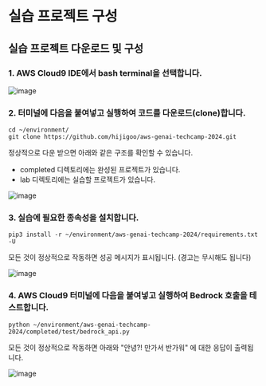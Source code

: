 # 실습 프로젝트 구성

## 실습 프로젝트 다운로드 및 구성
### 1. AWS Cloud9 IDE에서 bash terminal을 선택합니다.

![image](https://github.com/user-attachments/assets/781c80f6-aed6-4570-8775-a9ec5db33598)


### 2. 터미널에 다음을 붙여넣고 실행하여 코드를 다운로드(clone)합니다.
```
cd ~/environment/
git clone https://github.com/hijigoo/aws-genai-techcamp-2024.git
```

정상적으로 다운 받으면 아래와 같은 구조를 확인할 수 있습니다. 
- completed 디렉토리에는 완성된 프로젝트가 있습니다.
- lab 디렉토리에는 실습할 프로젝트가 있습니다.

![image](https://github.com/user-attachments/assets/1e8a3f66-e63d-4890-b339-43bc5c9ccc61)


### 3. 실습에 필요한 종속성을 설치합니다.
```
pip3 install -r ~/environment/aws-genai-techcamp-2024/requirements.txt -U
```

모든 것이 정상적으로 작동하면 성공 메시지가 표시됩니다. (경고는 무시해도 됩니다)

![image](https://github.com/user-attachments/assets/ae9ba79a-420d-452e-8747-672abd2e1a91)


### 4. AWS Cloud9 터미널에 다음을 붙여넣고 실행하여 Bedrock 호출을 테스트합니다.

```
python ~/environment/aws-genai-techcamp-2024/completed/test/bedrock_api.py
```

모든 것이 정상적으로 작동하면 아래와 "안녕?! 만가서 반가워" 에 대한 응답이 출력됩니다.

![image](https://github.com/user-attachments/assets/695a73d2-8cd1-4cc7-b360-fc0af299e02c)

